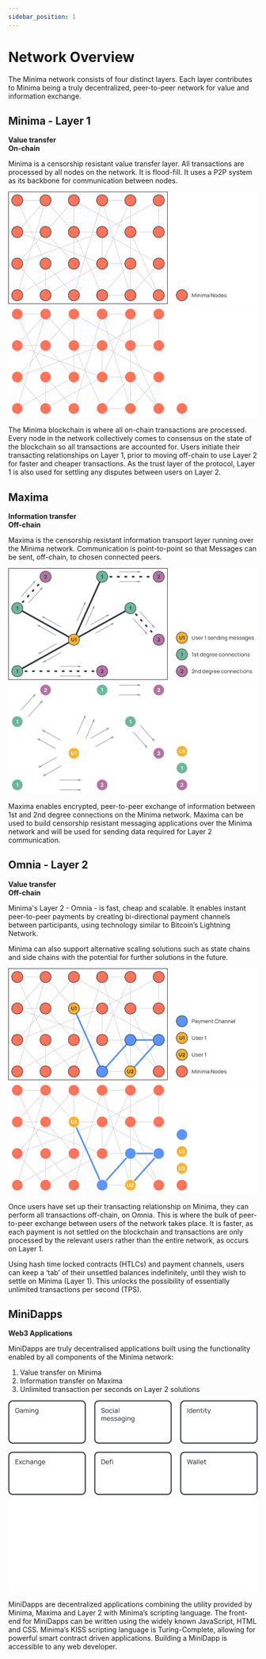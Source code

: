 ```yaml
---
sidebar_position: 1
---
```


# Network Overview

The Minima network consists of four distinct layers. Each layer contributes to Minima being a truly decentralized, peer-to-peer network for value and information exchange.

## Minima - Layer 1
**Value transfer<br />
On-chain**

Minima is a censorship resistant value transfer layer. All transactions are processed by all nodes on the network. It is flood-fill. It uses a P2P system as its backbone for communication between nodes.

![Minima](/img/network/minimaLayer1Lm.svg#gh-light-mode-only)![Minima](/img/network/minimaLayer1Dm.svg#gh-dark-mode-only)

The Minima blockchain is where all on-chain transactions are processed. Every node in the network collectively comes to consensus on the state of the blockchain so all transactions are accounted for.
Users initiate their transacting relationships on Layer 1, prior to moving off-chain to use Layer 2 for faster and cheaper transactions. As the trust layer of the protocol, Layer 1 is also used for settling any disputes between users on Layer 2.

## Maxima
**Information transfer<br />
Off-chain**

Maxima is the censorship resistant information transport layer running over the Minima network. Communication is point-to-point so that Messages can be sent, off-chain, to chosen connected peers.

![Minima](/img/network/maximaLm.svg#gh-light-mode-only)![Minima](/img/network/maximaDm.svg#gh-dark-mode-only)

Maxima enables encrypted, peer-to-peer exchange of information between 1st and 2nd degree connections on the Minima network.
Maxima can be used to build censorship resistant messaging applications over the Minima network and will be used for sending data required for Layer 2 communication.

## Omnia - Layer 2
**Value transfer<br /> 
Off-chain**

Minima's Layer 2 - Omnia - is fast, cheap and scalable. It enables instant peer-to-peer payments by creating bi-directional payment channels between participants, using technology similar to Bitcoin’s Lightning Network.

Minima can also support alternative scaling solutions such as state chains and side chains with the potential for further solutions in the future. 

![Minima](/img/network/layer2ArchitectureLm.svg#gh-light-mode-only)![Minima](/img/network/layer2ArchitectureDm.svg#gh-dark-mode-only)

Once users have set up their transacting relationship on Minima, they can perform all transactions off-chain, on Omnia. This is where the bulk of peer-to-peer exchange between users of the network takes place. It is faster, as each payment is not settled on the blockchain and transactions are only processed by the relevant users rather than the entire network, as occurs on Layer 1.

Using hash time locked contracts (HTLCs) and payment channels, users can keep a ‘tab’ of their unsettled balances indefinitely, until they wish to settle on Minima (Layer 1).
This unlocks the possibility of essentially unlimited transactions per second (TPS).

## MiniDapps
**Web3 Applications**

MiniDapps are truly decentralised applications built using the functionality enabled by all components of the Minima network:
1. Value transfer on Minima
2. Information transfer on Maxima
3. Unlimited transaction per seconds on Layer 2 solutions

![Minima](/img/network/miniDappsLm.svg#gh-light-mode-only)![Minima](/img/network/miniDappsDm.svg#gh-dark-mode-only)

MiniDapps are decentralized applications combining the utility provided by Minima, Maxima and Layer 2 with Minima’s scripting language. The front-end for MiniDapps can be written using the widely known JavaScript, HTML and CSS.
Minima’s KISS scripting language is Turing-Complete, allowing for powerful smart contract driven applications. Building a MiniDapp is accessible to any web developer.
